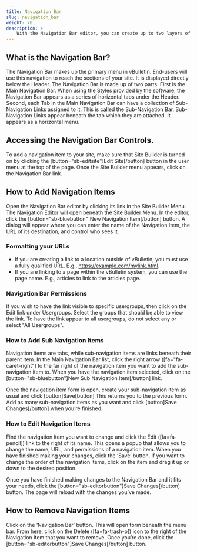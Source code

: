```yaml
---
title: Navigation Bar
slug: navigation_bar
weight: 70
description: >
    With the Navigation Bar editor, you can create up to two layers of navigation. This includes the primary navigation tabs and a contextual sub-navigation that can be assigned to each tab. Changes here will affect all Styles.
---
```


## What is the Navigation Bar?
The Navigation Bar makes up the primary menu in vBulletin. End-users will use this navigation to reach the sections of your site. It is displayed directly below the Header. The Navigation Bar is made up of two parts. First is the Main Navigation Bar. When using the Styles provided by the software, the Navigation Bar appears as a series of horizontal tabs under the Header. Second, each Tab in the Main Navigation Bar can have a collection of Sub-Navigation Links assigned to it. This is called the Sub-Navigation Bar. Sub-Navigation Links appear beneath the tab which they are attached.  It appears as a horizontal menu. 

## Accessing the Navigation Bar Controls.
To add a navigation item to your site, make sure that Site Builder is turned on by clicking the [button="sb-editsite"]Edit Site[/button] button in the user menu at the top of the page. Once the Site Builder menu appears, click on the Navigation Bar link.

## How to Add Navigation Items
Open the Navigation Bar editor by clicking its link in the Site Builder Menu. The Navigation Editor will open beneath the Site Builder Menu. In the editor, click the [button="sb-bluebutton"]New Navigation Item[/button] button. A dialog will appear where you can enter the name of the Navigation Item, the URL of its destination, and control who sees it.

### Formatting your URLs
- If you are creating a link to a location outside of vBulletin, you must use a fully qualified URL. E.g., https://example.com/mylink.html. 
- If you are linking to a page within the vBulletin system, you can use the page name. E.g., articles to link to the articles page.

### Navigation Bar Permissions
If you wish to have the link visible to specific usergroups, then click on the Edit link under Usergroups. Select the groups that should be able to view the link. To have the link appear to all usergroups, do not select any or select "All Usergroups".

### How to Add Sub Navigation Items
Navigation items are tabs, while sub-navigation items are links beneath their parent item. In the Main Navigation Bar list, click the right arrow ([fa="fa-caret-right"] to the far right of the navigation item you want to add the sub-navigation item to. When you have the navigation item selected, click on the [button="sb-bluebutton"]New Sub Navigation Item[/button] link.

Once the navigation item form is open, create your sub-navigation item as usual and click [button]Save[button] This returns you to the previous form. Add as many sub-navigation items as you want and click [button]Save Changes[/button] when you’re finished.

### How to Edit Navigation Items
Find the navigation item you want to change and click the Edit ([fa=fa-pencil]) link to the right of its name. This opens a popup that allows you to change the name, URL, and permissions of a navigation item. When you have finished making your changes, click the ‘Save’ button. If you want to change the order of the navigation items, click on the item and drag it up or down to the desired position. 

Once you have finished making changes to the Navigation Bar and it fits your needs, click the [button="sb-editorbutton"]Save Changes[/button] button. The page will reload with the changes you’ve made.

## How to Remove Navigation Items
Click on the ‘Navigation Bar’ button. This will open form beneath the menu bar. From here, click on the Delete ([fa=fa-trash-o]) icon to the right of the Navigation Item that you want to remove. Once you’re done, click the [button="sb-editorbutton"]Save Changes[/button] button.


